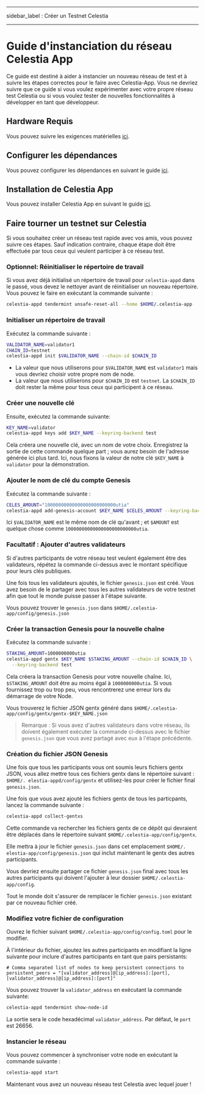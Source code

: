 - - -
sidebar_label : Créer un Testnet Celestia
- - -

# Guide d'instanciation du réseau Celestia App

Ce guide est destiné à aider à instancier un nouveau réseau de test et à suivre les étapes correctes pour le faire avec Celestia-App. Vous ne devriez suivre que ce guide si vous voulez expérimenter avec votre propre réseau test Celestia ou si vous voulez tester de nouvelles fonctionnalités à développer en tant que développeur.

## Hardware Requis

Vous pouvez suivre les exigences matérielles [ici](../nodes/validator-node.md#hardware-requirements).

## Configurer les dépendances

Vous pouvez configurer les dépendances en suivant le guide [ici](./environment.md).

## Installation de Celestia App

Vous pouvez installer Celestia App en suivant le guide [ici](./celestia-app.md).

## Faire tourner un testnet sur Celestia

Si vous souhaitez créer un réseau test rapide avec vos amis, vous pouvez suivre ces étapes. Sauf indication contraire, chaque étape doit être effectuée par tous ceux qui veulent participer à ce réseau test.

### Optionnel: Réinitialiser le répertoire de travail

Si vous avez déjà initialisé un répertoire de travail pour `celestia-appd` dans le passé, vous devez le nettoyer avant de réinitialiser un nouveau répertoire. Vous pouvez le faire en exécutant la commande suivante :

```sh
celestia-appd tendermint unsafe-reset-all --home $HOME/.celestia-app
```

### Initialiser un répertoire de travail

Exécutez la commande suivante :

```sh
VALIDATOR_NAME=validator1
CHAIN_ID=testnet
celestia-appd init $VALIDATOR_NAME --chain-id $CHAIN_ID
```

* La valeur que nous utiliserons pour `$VALIDATOR_NAME` est `validator1` mais vous devriez choisir votre propre nom de node.
* La valeur que nous utiliserons pour `$CHAIN_ID` est `testnet`. La `$CHAIN_ID` doit rester la même pour tous ceux qui participent à ce réseau.

### Créer une nouvelle clé

Ensuite, exécutez la commande suivante:

```sh
KEY_NAME=validator
celestia-appd keys add $KEY_NAME --keyring-backend test
```

Cela créera une nouvelle clé, avec un nom de votre choix. Enregistrez la sortie de cette commande quelque part ; vous aurez besoin de l'adresse générée ici plus tard. Ici, nous fixons la valeur de notre clé `$KEY_NAME` à `validator` pour la démonstration.

### Ajouter le nom de clé du compte Genesis

Exécutez la commande suivante :

```sh
CELES_AMOUNT="10000000000000000000000000utia"
celestia-appd add-genesis-account $KEY_NAME $CELES_AMOUNT --keyring-backend test
```

Ici `$VALIDATOR_NAME` est le même nom de clé qu'avant ; et `$AMOUNT` est quelque chose comme `10000000000000000000000000utia`.

### Facultatif : Ajouter d'autres validateurs

Si d'autres participants de votre réseau test veulent également être des validateurs, répétez la commande ci-dessus avec le montant spécifique pour leurs clés publiques.

Une fois tous les validateurs ajoutés, le fichier `genesis.json` est créé. Vous avez besoin de le partager avec tous les autres validateurs de votre testnet afin que tout le monde puisse passer à l'étape suivante.

Vous pouvez trouver le `genesis.json` dans `$HOME/.celestia-app/config/genesis.json`

### Créer la transaction Genesis pour la nouvelle chaîne

Exécutez la commande suivante :

```sh
STAKING_AMOUNT=1000000000utia
celestia-appd gentx $KEY_NAME $STAKING_AMOUNT --chain-id $CHAIN_ID \
  --keyring-backend test
```

Cela créera la transaction Genesis pour votre nouvelle chaîne. Ici, `$STAKING_AMOUNT` doit être au moins égal à `1000000000utia`. Si vous fournissez trop ou trop peu, vous rencontrerez une erreur lors du démarrage de votre Node.

Vous trouverez le fichier JSON gentx généré dans `$HOME/.celestia-
app/config/gentx/gentx-$KEY_NAME.json`

> Remarque : Si vous avez d'autres validateurs dans votre réseau, ils doivent également exécuter la commande ci-dessus avec le fichier `genesis.json` que vous avez partagé avec eux à l'étape précédente.

### Création du fichier JSON Genesis

Une fois que tous les participants vous ont soumis leurs fichiers gentx JSON, vous allez mettre tous ces fichiers gentx dans le répertoire suivant : `$HOME/. elestia-appd/config/gentx` et utilisez-les pour créer le fichier final `genesis.json`.

Une fois que vous avez ajouté les fichiers gentx de tous les particpants, lancez la commande suivante :

```sh
celestia-appd collect-gentxs
```

Cette commande va rechercher les fichiers gentx de ce dépôt qui devraient être déplacés dans le répertoire suivant `$HOME/.celestia-app/config/gentx`.

Elle mettra à jour le fichier `genesis.json` dans cet emplacement `$HOME/. elestia-app/config/genesis.json` qui inclut maintenant le gentx des autres participants.

Vous devriez ensuite partager ce fichier `genesis.json` final avec tous les autres participants qui doivent l'ajouter à leur dossier `$HOME/.celestia-app/config`.

Tout le monde doit s'assurer de remplacer le fichier `genesis.json` existant par ce nouveau fichier créé.

### Modifiez votre fichier de configuration

Ouvrez le fichier suivant `$HOME/.celestia-app/config/config.toml` pour le modifier.

À l'intérieur du fichier, ajoutez les autres participants en modifiant la ligne suivante pour inclure d'autres participants en tant que pairs persistants:

```text
# Comma separated list of nodes to keep persistent connections to
persistent_peers = "[validator_address]@[ip_address]:[port],[validator_address]@[ip_address]:[port]"
```

Vous pouvez trouver la `validator_address` en exécutant la commande suivante:

```sh
celestia-appd tendermint show-node-id
```

La sortie sera le code hexadécimal `validator_address`. Par défaut, le `port` est 26656.

### Instancier le réseau

Vous pouvez commencer à synchroniser votre node en exécutant la commande suivante :

```sh
celestia-appd start
```

Maintenant vous avez un nouveau réseau test Celestia avec lequel jouer !
